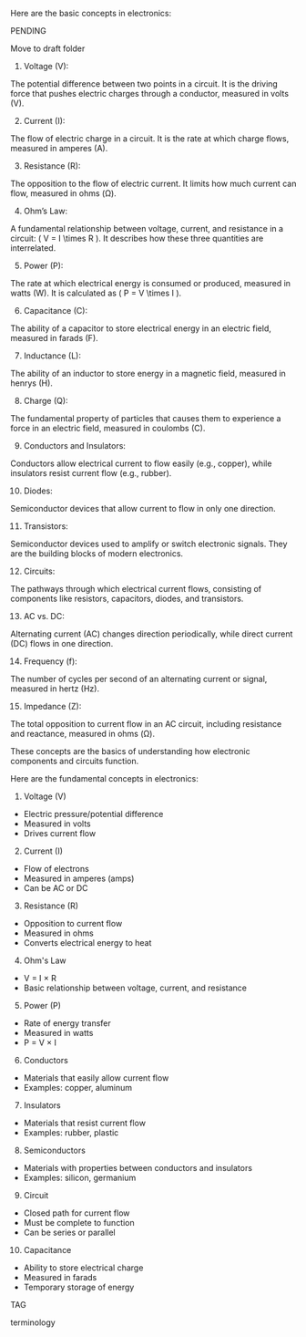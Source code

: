 Here are the basic concepts in electronics:

PENDING

Move to draft folder

1. Voltage (V):

The potential difference between two points in a circuit. It is the driving force that pushes electric charges through a conductor, measured in volts (V).

2. Current (I):

The flow of electric charge in a circuit. It is the rate at which charge flows, measured in amperes (A).

3. Resistance (R):

The opposition to the flow of electric current. It limits how much current can flow, measured in ohms (Ω).

4. Ohm’s Law:

A fundamental relationship between voltage, current, and resistance in a circuit: \( V = I \times R \). It describes how these three quantities are interrelated.

5. Power (P):

The rate at which electrical energy is consumed or produced, measured in watts (W). It is calculated as \( P = V \times I \).

6. Capacitance (C):

The ability of a capacitor to store electrical energy in an electric field, measured in farads (F).

7. Inductance (L):

The ability of an inductor to store energy in a magnetic field, measured in henrys (H).

8. Charge (Q):

The fundamental property of particles that causes them to experience a force in an electric field, measured in coulombs (C).

9. Conductors and Insulators:

Conductors allow electrical current to flow easily (e.g., copper), while insulators resist current flow (e.g., rubber).

10. Diodes:

Semiconductor devices that allow current to flow in only one direction.

11. Transistors:

Semiconductor devices used to amplify or switch electronic signals. They are the building blocks of modern electronics.

12. Circuits:

The pathways through which electrical current flows, consisting of components like resistors, capacitors, diodes, and transistors.

13. AC vs. DC:

Alternating current (AC) changes direction periodically, while direct current (DC) flows in one direction.

14. Frequency (f):

The number of cycles per second of an alternating current or signal, measured in hertz (Hz).

15. Impedance (Z):

The total opposition to current flow in an AC circuit, including resistance and reactance, measured in ohms (Ω).

These concepts are the basics of understanding how electronic components and circuits function.

Here are the fundamental concepts in electronics:

1. Voltage (V)

- Electric pressure/potential difference
- Measured in volts
- Drives current flow

2. Current (I)

- Flow of electrons
- Measured in amperes (amps)
- Can be AC or DC

3. Resistance (R)

- Opposition to current flow
- Measured in ohms
- Converts electrical energy to heat

4. Ohm's Law

- V = I × R
- Basic relationship between voltage, current, and resistance

5. Power (P)

- Rate of energy transfer
- Measured in watts
- P = V × I

6. Conductors

- Materials that easily allow current flow
- Examples: copper, aluminum

7. Insulators

- Materials that resist current flow
- Examples: rubber, plastic

8. Semiconductors

- Materials with properties between conductors and insulators
- Examples: silicon, germanium

9. Circuit

- Closed path for current flow
- Must be complete to function
- Can be series or parallel

10. Capacitance

- Ability to store electrical charge
- Measured in farads
- Temporary storage of energy

TAG

terminology
